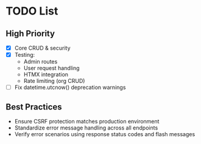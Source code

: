 # TODO List
## High Priority
- [x] Core CRUD & security
- [x] Testing:
  - Admin routes
  - User request handling
  - HTMX integration
  - Rate limiting (org CRUD)
- [ ] Fix datetime.utcnow() deprecation warnings

## Best Practices
- Ensure CSRF protection matches production environment
- Standardize error message handling across all endpoints
- Verify error scenarios using response status codes and flash messages

